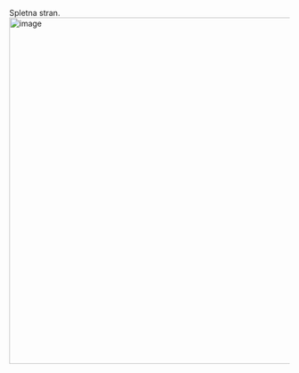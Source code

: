 Spletna stran.
<img width="1817" height="621" alt="image" src="https://github.com/user-attachments/assets/46d4d57e-f138-42e6-83a0-afc14521e752" />
